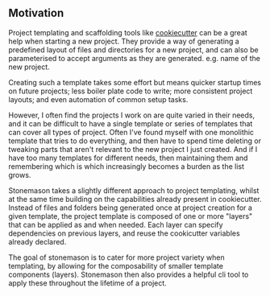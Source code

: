 Motivation
----------

Project templating and scaffolding tools like [cookiecutter](https://github.com/audreyr/cookiecutter) 
can be a great help when starting a new project. They provide a way of generating a predefined layout of files and directories for a new project, and can also be parameterised to accept arguments as they are generated. e.g. name of the new project.

Creating such a template takes some effort but means quicker startup times on future projects; less boiler plate code to write; more consistent project layouts; and even automation of common setup tasks.

However, I often find the projects I work on are quite varied in their needs, and it can be difficult to have a single template or series of templates that can cover all types of project. Often I've found myself with one monolithic template that tries to do everything, and then have to spend time deleting or tweaking parts that aren't relevant to the new project I just created. And if I have too many templates for different needs, then maintaining them and remembering which is which increasingly becomes a burden as the list grows. 

Stonemason takes a slightly different approach to project templating, whilst at the same time building on the capabilities already present in cookiecutter. Instead of files and folders being generated once at project creation for a given template,
the project template is composed of one or more "layers" that can be applied as and when needed. Each layer can specify  dependencies on previous layers, and reuse the cookicutter variables already declared.  

The goal of stonemason is to cater for more project variety when templating, by allowing for the composability of smaller template components (layers). Stonemason then also provides a helpful cli tool to apply these throughout the lifetime of a project. 

